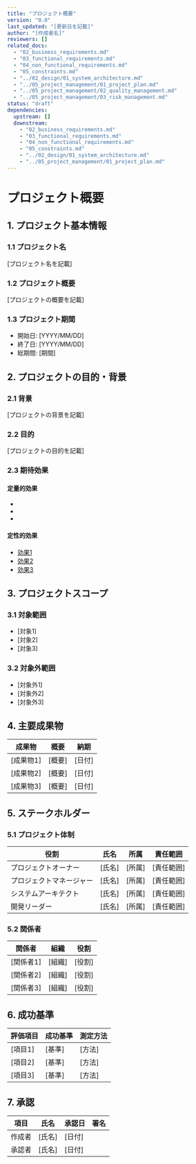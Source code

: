 ```yaml
---
title: "プロジェクト概要"
version: "0.0"
last_updated: "[更新日を記載]"
author: "[作成者名]"
reviewers: []
related_docs:
  - "02_business_requirements.md"
  - "03_functional_requirements.md" 
  - "04_non_functional_requirements.md"
  - "05_constraints.md"
  - "../02_design/01_system_architecture.md"
  - "../05_project_management/01_project_plan.md"
  - "../05_project_management/02_quality_management.md"
  - "../05_project_management/03_risk_management.md"
status: "draft"
dependencies:
  upstream: []
  downstream:
    - "02_business_requirements.md"
    - "03_functional_requirements.md"
    - "04_non_functional_requirements.md"
    - "05_constraints.md"
    - "../02_design/01_system_architecture.md"
    - "../05_project_management/01_project_plan.md"
---
```


# プロジェクト概要

## 1. プロジェクト基本情報
### 1.1 プロジェクト名
[プロジェクト名を記載]

### 1.2 プロジェクト概要
[プロジェクトの概要を記載]

### 1.3 プロジェクト期間
- 開始日: [YYYY/MM/DD]
- 終了日: [YYYY/MM/DD]
- 総期間: [期間]

## 2. プロジェクトの目的・背景
### 2.1 背景
[プロジェクトの背景を記載]

### 2.2 目的
[プロジェクトの目的を記載]

### 2.3 期待効果
#### 定量的効果
- [効果1]: [数値]
- [効果2]: [数値]
- [効果3]: [数値]

#### 定性的効果
- [効果1]
- [効果2]
- [効果3]

## 3. プロジェクトスコープ
### 3.1 対象範囲
- [対象1]
- [対象2]
- [対象3]

### 3.2 対象外範囲
- [対象外1]
- [対象外2]
- [対象外3]

## 4. 主要成果物
| 成果物 | 概要 | 納期 |
|--------|------|------|
| [成果物1] | [概要] | [日付] |
| [成果物2] | [概要] | [日付] |
| [成果物3] | [概要] | [日付] |

## 5. ステークホルダー
### 5.1 プロジェクト体制
| 役割 | 氏名 | 所属 | 責任範囲 |
|------|------|------|----------|
| プロジェクトオーナー | [氏名] | [所属] | [責任範囲] |
| プロジェクトマネージャー | [氏名] | [所属] | [責任範囲] |
| システムアーキテクト | [氏名] | [所属] | [責任範囲] |
| 開発リーダー | [氏名] | [所属] | [責任範囲] |

### 5.2 関係者
| 関係者 | 組織 | 役割 |
|--------|------|------|
| [関係者1] | [組織] | [役割] |
| [関係者2] | [組織] | [役割] |
| [関係者3] | [組織] | [役割] |

## 6. 成功基準
| 評価項目 | 成功基準 | 測定方法 |
|----------|----------|----------|
| [項目1] | [基準] | [方法] |
| [項目2] | [基準] | [方法] |
| [項目3] | [基準] | [方法] |

## 7. 承認
| 項目 | 氏名 | 承認日 | 署名 |
|------|------|--------|------|
| 作成者 | [氏名] | [日付] | |
| 承認者 | [氏名] | [日付] | | 